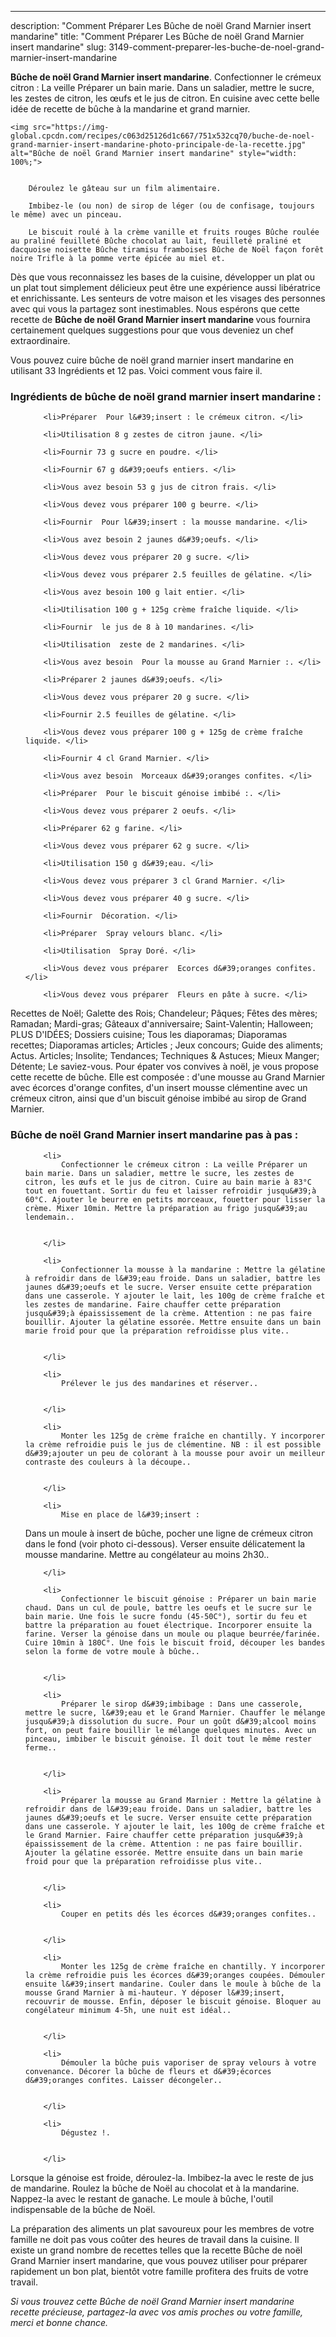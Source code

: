 ---
description: "Comment Préparer Les Bûche de noël Grand Marnier insert mandarine"
title: "Comment Préparer Les Bûche de noël Grand Marnier insert mandarine"
slug: 3149-comment-preparer-les-buche-de-noel-grand-marnier-insert-mandarine

<p>
	<strong>Bûche de noël Grand Marnier insert mandarine</strong>. 
	Confectionner le crémeux citron : La veille Préparer un bain marie. Dans un saladier, mettre le sucre, les zestes de citron, les œufs et le jus de citron. En cuisine avec cette belle idée de recette de bûche à la mandarine et grand marnier.
</p>
<p>
	
	<img src="https://img-global.cpcdn.com/recipes/c063d25126d1c667/751x532cq70/buche-de-noel-grand-marnier-insert-mandarine-photo-principale-de-la-recette.jpg" alt="Bûche de noël Grand Marnier insert mandarine" style="width: 100%;">
	
	
		Déroulez le gâteau sur un film alimentaire.
	
		Imbibez-le (ou non) de sirop de léger (ou de confisage, toujours le même) avec un pinceau.
	
		Le biscuit roulé à la crème vanille et fruits rouges Bûche roulée au praliné feuilleté Bûche chocolat au lait, feuilleté praliné et dacquoise noisette Bûche tiramisu framboises Bûche de Noël façon forêt noire Trifle à la pomme verte épicée au miel et.
	
</p>

Dès que vous reconnaissez les bases de la cuisine, développer un plat ou un plat tout simplement délicieux peut être une expérience aussi libératrice et enrichissante. Les senteurs de votre maison et les visages des personnes avec qui vous la partagez sont inestimables. Nous espérons que cette recette de <strong> Bûche de noël Grand Marnier insert mandarine </strong> vous fournira certainement quelques suggestions pour que vous deveniez un chef extraordinaire.

<!--inarticleads1-->

Vous pouvez cuire bûche de noël grand marnier insert mandarine en utilisant 33 Ingrédients et 12 pas. Voici comment vous faire il.

<h3>Ingrédients de bûche de noël grand marnier insert mandarine :</h3>

<ol>
	
		<li>Préparer  Pour l&#39;insert : le crémeux citron. </li>
	
		<li>Utilisation 8 g zestes de citron jaune. </li>
	
		<li>Fournir 73 g sucre en poudre. </li>
	
		<li>Fournir 67 g d&#39;oeufs entiers. </li>
	
		<li>Vous avez besoin 53 g jus de citron frais. </li>
	
		<li>Vous devez vous préparer 100 g beurre. </li>
	
		<li>Fournir  Pour l&#39;insert : la mousse mandarine. </li>
	
		<li>Vous avez besoin 2 jaunes d&#39;oeufs. </li>
	
		<li>Vous devez vous préparer 20 g sucre. </li>
	
		<li>Vous devez vous préparer 2.5 feuilles de gélatine. </li>
	
		<li>Vous avez besoin 100 g lait entier. </li>
	
		<li>Utilisation 100 g + 125g crème fraîche liquide. </li>
	
		<li>Fournir  le jus de 8 à 10 mandarines. </li>
	
		<li>Utilisation  zeste de 2 mandarines. </li>
	
		<li>Vous avez besoin  Pour la mousse au Grand Marnier :. </li>
	
		<li>Préparer 2 jaunes d&#39;oeufs. </li>
	
		<li>Vous devez vous préparer 20 g sucre. </li>
	
		<li>Fournir 2.5 feuilles de gélatine. </li>
	
		<li>Vous devez vous préparer 100 g + 125g de crème fraîche liquide. </li>
	
		<li>Fournir 4 cl Grand Marnier. </li>
	
		<li>Vous avez besoin  Morceaux d&#39;oranges confites. </li>
	
		<li>Préparer  Pour le biscuit génoise imbibé :. </li>
	
		<li>Vous devez vous préparer 2 oeufs. </li>
	
		<li>Préparer 62 g farine. </li>
	
		<li>Vous devez vous préparer 62 g sucre. </li>
	
		<li>Utilisation 150 g d&#39;eau. </li>
	
		<li>Vous devez vous préparer 3 cl Grand Marnier. </li>
	
		<li>Vous devez vous préparer 40 g sucre. </li>
	
		<li>Fournir  Décoration. </li>
	
		<li>Préparer  Spray velours blanc. </li>
	
		<li>Utilisation  Spray Doré. </li>
	
		<li>Vous devez vous préparer  Ecorces d&#39;oranges confites. </li>
	
		<li>Vous devez vous préparer  Fleurs en pâte à sucre. </li>
	
</ol>

Recettes de Noël; Galette des Rois; Chandeleur; Pâques; Fêtes des mères; Ramadan; Mardi-gras; Gâteaux d&#39;anniversaire; Saint-Valentin; Halloween; PLUS D&#39;IDÉES; Dossiers cuisine; Tous les diaporamas; Diaporamas recettes; Diaporamas articles; Articles ; Jeux concours; Guide des aliments; Actus. Articles; Insolite; Tendances; Techniques &amp; Astuces; Mieux Manger; Détente; Le saviez-vous. Pour épater vos convives à noël, je vous propose cette recette de bûche. Elle est composée : d&#39;une mousse au Grand Marnier avec écorces d&#39;orange confites, d&#39;un insert mousse clémentine avec un crémeux citron, ainsi que d&#39;un biscuit génoise imbibé au sirop de Grand Marnier. 

<!--inarticleads2-->

<h3>Bûche de noël Grand Marnier insert mandarine pas à pas :</h3>

<ol>
	
		<li>
			Confectionner le crémeux citron : La veille Préparer un bain marie. Dans un saladier, mettre le sucre, les zestes de citron, les œufs et le jus de citron. Cuire au bain marie à 83°C tout en fouettant. Sortir du feu et laisser refroidir jusqu&#39;à 60°C. Ajouter le beurre en petits morceaux, fouetter pour lisser la crème. Mixer 10min. Mettre la préparation au frigo jusqu&#39;au lendemain..
			
			
		</li>
	
		<li>
			Confectionner la mousse à la mandarine : Mettre la gélatine à refroidir dans de l&#39;eau froide. Dans un saladier, battre les jaunes d&#39;oeufs et le sucre. Verser ensuite cette préparation dans une casserole. Y ajouter le lait, les 100g de crème fraîche et les zestes de mandarine. Faire chauffer cette préparation jusqu&#39;à épaississement de la crème. Attention : ne pas faire bouillir. Ajouter la gélatine essorée. Mettre ensuite dans un bain marie froid pour que la préparation refroidisse plus vite..
			
			
		</li>
	
		<li>
			Prélever le jus des mandarines et réserver..
			
			
		</li>
	
		<li>
			Monter les 125g de crème fraîche en chantilly. Y incorporer la crème refroidie puis le jus de clémentine. NB : il est possible d&#39;ajouter un peu de colorant à la mousse pour avoir un meilleur contraste des couleurs à la découpe..
			
			
		</li>
	
		<li>
			Mise en place de l&#39;insert : 
Dans un moule à insert de bûche, pocher une ligne de crémeux citron dans le fond (voir photo ci-dessous). Verser ensuite délicatement la mousse mandarine. Mettre au congélateur au moins 2h30..
			
			
		</li>
	
		<li>
			Confectionner le biscuit génoise : Préparer un bain marie chaud. Dans un cul de poule, battre les oeufs et le sucre sur le bain marie. Une fois le sucre fondu (45-50C°), sortir du feu et battre la préparation au fouet électrique. Incorporer ensuite la farine. Verser la génoise dans un moule ou plaque beurrée/farinée. Cuire 10min à 180C°. Une fois le biscuit froid, découper les bandes selon la forme de votre moule à bûche..
			
			
		</li>
	
		<li>
			Préparer le sirop d&#39;imbibage : Dans une casserole, mettre le sucre, l&#39;eau et le Grand Marnier. Chauffer le mélange jusqu&#39;à dissolution du sucre. Pour un goût d&#39;alcool moins fort, on peut faire bouillir le mélange quelques minutes. Avec un pinceau, imbiber le biscuit génoise. Il doit tout le même rester ferme..
			
			
		</li>
	
		<li>
			Préparer la mousse au Grand Marnier : Mettre la gélatine à refroidir dans de l&#39;eau froide. Dans un saladier, battre les jaunes d&#39;oeufs et le sucre. Verser ensuite cette préparation dans une casserole. Y ajouter le lait, les 100g de crème fraîche et le Grand Marnier. Faire chauffer cette préparation jusqu&#39;à épaississement de la crème. Attention : ne pas faire bouillir. Ajouter la gélatine essorée. Mettre ensuite dans un bain marie froid pour que la préparation refroidisse plus vite..
			
			
		</li>
	
		<li>
			Couper en petits dés les écorces d&#39;oranges confites..
			
			
		</li>
	
		<li>
			Monter les 125g de crème fraîche en chantilly. Y incorporer la crème refroidie puis les écorces d&#39;oranges coupées. Démouler ensuite l&#39;insert mandarine. Couler dans le moule à bûche de la mousse Grand Marnier à mi-hauteur. Y déposer l&#39;insert, recouvrir de mousse. Enfin, déposer le biscuit génoise. Bloquer au congélateur minimum 4-5h, une nuit est idéal..
			
			
		</li>
	
		<li>
			Démouler la bûche puis vaporiser de spray velours à votre convenance. Décorer la bûche de fleurs et d&#39;écorces d&#39;oranges confites. Laisser décongeler..
			
			
		</li>
	
		<li>
			Dégustez !.
			
			
		</li>
	
</ol>

Lorsque la génoise est froide, déroulez-la. Imbibez-la avec le reste de jus de mandarine. Roulez la bûche de Noël au chocolat et à la mandarine. Nappez-la avec le restant de ganache. Le moule à bûche, l&#39;outil indispensable de la bûche de Noël. 

<!--inarticleads1-->

<p>
La préparation des aliments un plat savoureux pour les membres de votre famille ne doit pas vous coûter des heures de travail dans la cuisine. Il existe un grand nombre de recettes telles que la recette Bûche de noël Grand Marnier insert mandarine, que vous pouvez utiliser pour préparer rapidement un bon plat, bientôt votre famille profitera des fruits de votre travail.
</p>

<p>
<i>Si vous trouvez cette Bûche de noël Grand Marnier insert mandarine recette précieuse, partagez-la avec vos amis proches ou votre famille, merci et bonne chance.</i>
</p>
